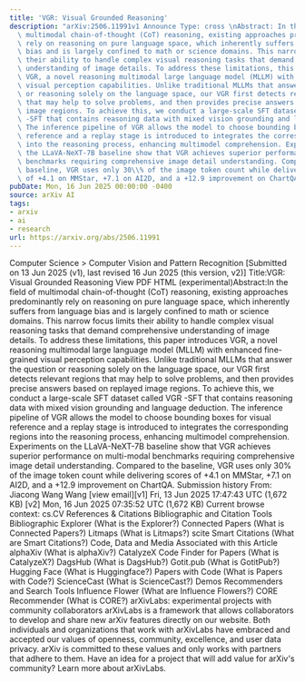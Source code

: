 ```yaml
---
title: 'VGR: Visual Grounded Reasoning'
description: "arXiv:2506.11991v1 Announce Type: cross \nAbstract: In the field of\
  \ multimodal chain-of-thought (CoT) reasoning, existing approaches predominantly\
  \ rely on reasoning on pure language space, which inherently suffers from language\
  \ bias and is largely confined to math or science domains. This narrow focus limits\
  \ their ability to handle complex visual reasoning tasks that demand comprehensive\
  \ understanding of image details. To address these limitations, this paper introduces\
  \ VGR, a novel reasoning multimodal large language model (MLLM) with enhanced fine-grained\
  \ visual perception capabilities. Unlike traditional MLLMs that answer the question\
  \ or reasoning solely on the language space, our VGR first detects relevant regions\
  \ that may help to solve problems, and then provides precise answers based on replayed\
  \ image regions. To achieve this, we conduct a large-scale SFT dataset called VGR\
  \ -SFT that contains reasoning data with mixed vision grounding and language deduction.\
  \ The inference pipeline of VGR allows the model to choose bounding boxes for visual\
  \ reference and a replay stage is introduced to integrates the corresponding regions\
  \ into the reasoning process, enhancing multimodel comprehension. Experiments on\
  \ the LLaVA-NeXT-7B baseline show that VGR achieves superior performance on multi-modal\
  \ benchmarks requiring comprehensive image detail understanding. Compared to the\
  \ baseline, VGR uses only 30\\% of the image token count while delivering scores\
  \ of +4.1 on MMStar, +7.1 on AI2D, and a +12.9 improvement on ChartQA."
pubDate: Mon, 16 Jun 2025 00:00:00 -0400
source: arXiv AI
tags:
- arxiv
- ai
- research
url: https://arxiv.org/abs/2506.11991
---
```


Computer Science > Computer Vision and Pattern Recognition
[Submitted on 13 Jun 2025 (v1), last revised 16 Jun 2025 (this version, v2)]
Title:VGR: Visual Grounded Reasoning
View PDF HTML (experimental)Abstract:In the field of multimodal chain-of-thought (CoT) reasoning, existing approaches predominantly rely on reasoning on pure language space, which inherently suffers from language bias and is largely confined to math or science domains. This narrow focus limits their ability to handle complex visual reasoning tasks that demand comprehensive understanding of image details. To address these limitations, this paper introduces VGR, a novel reasoning multimodal large language model (MLLM) with enhanced fine-grained visual perception capabilities. Unlike traditional MLLMs that answer the question or reasoning solely on the language space, our VGR first detects relevant regions that may help to solve problems, and then provides precise answers based on replayed image regions. To achieve this, we conduct a large-scale SFT dataset called VGR -SFT that contains reasoning data with mixed vision grounding and language deduction. The inference pipeline of VGR allows the model to choose bounding boxes for visual reference and a replay stage is introduced to integrates the corresponding regions into the reasoning process, enhancing multimodel comprehension. Experiments on the LLaVA-NeXT-7B baseline show that VGR achieves superior performance on multi-modal benchmarks requiring comprehensive image detail understanding. Compared to the baseline, VGR uses only 30\% of the image token count while delivering scores of +4.1 on MMStar, +7.1 on AI2D, and a +12.9 improvement on ChartQA.
Submission history
From: Jiacong Wang Wang [view email][v1] Fri, 13 Jun 2025 17:47:43 UTC (1,672 KB)
[v2] Mon, 16 Jun 2025 07:35:52 UTC (1,672 KB)
Current browse context:
cs.CV
References & Citations
Bibliographic and Citation Tools
Bibliographic Explorer (What is the Explorer?)
Connected Papers (What is Connected Papers?)
Litmaps (What is Litmaps?)
scite Smart Citations (What are Smart Citations?)
Code, Data and Media Associated with this Article
alphaXiv (What is alphaXiv?)
CatalyzeX Code Finder for Papers (What is CatalyzeX?)
DagsHub (What is DagsHub?)
Gotit.pub (What is GotitPub?)
Hugging Face (What is Huggingface?)
Papers with Code (What is Papers with Code?)
ScienceCast (What is ScienceCast?)
Demos
Recommenders and Search Tools
Influence Flower (What are Influence Flowers?)
CORE Recommender (What is CORE?)
arXivLabs: experimental projects with community collaborators
arXivLabs is a framework that allows collaborators to develop and share new arXiv features directly on our website.
Both individuals and organizations that work with arXivLabs have embraced and accepted our values of openness, community, excellence, and user data privacy. arXiv is committed to these values and only works with partners that adhere to them.
Have an idea for a project that will add value for arXiv's community? Learn more about arXivLabs.